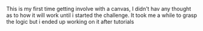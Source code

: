This is my first time getting involve with a canvas, I didn't hav any thought as to how it will work until i started the challenge.
It took me a while to grasp the logic but i ended up working on it after tutorials